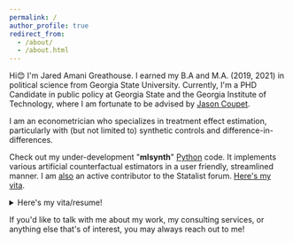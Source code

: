 ```yaml
---
permalink: /
author_profile: true
redirect_from: 
  - /about/
  - /about.html
---
```


Hi😊 I'm Jared Amani Greathouse. I earned my B.A and M.A. (2019, 2021) in political science from Georgia State University. Currently, I'm a PHD Candidate in public policy at Georgia State and the Georgia Institute of Technology, where I am fortunate to be advised by [Jason Coupet](https://aysps.gsu.edu/profile/jason-coupet/).

I am an econometrician who specializes in treatment effect estimation, particularly with (but not limited to) synthetic controls and difference-in-differences.

Check out my under-development "**mlsynth**" [Python](https://github.com/jgreathouse9/mlsynth) code. It implements various artificial counterfactual estimators in a user friendly, streamlined manner. I am [also](https://www.statalist.org/forums/member/51320-jared-greathouse) an active contributor to the Statalist forum. [Here's my vita](http://jgreathouse9.github.io/files/VitaWeb.pdf).

<details>
    
  <summary>Here's my vita/resume!</summary>

<embed src="{{ site.baseurl }}/files/VitaWeb.pdf" width="600" height="700" type='application/pdf'>.

</details>

If you'd like to talk with me about my work, my consulting services, or anything else that's of interest, you may always reach out to me!
